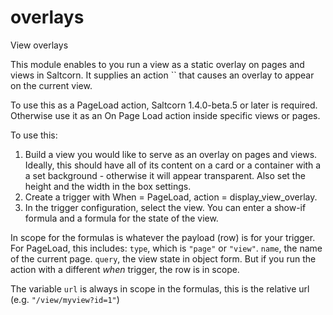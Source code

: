 # overlays

View overlays

This module enables to you run a view as a static overlay on pages and views in Saltcorn. It supplies an action `` that causes an overlay to appear on the current view.

To use this as a PageLoad action, Saltcorn 1.4.0-beta.5 or later is required. Otherwise use it as an On Page Load action inside specific views or pages.

To use this:

1. Build a view you would like to serve as an overlay on pages and views. Ideally, this should have all of its content on a card or a container with a a set background - otherwise it will appear transparent. Also set the height and the width in the box settings.
2. Create a trigger with When = PageLoad, action = display_view_overlay.
3. In the trigger configuration, select the view. You can enter a show-if formula and a formula for the state of the view.

In scope for the formulas is whatever the payload (row) is for your trigger. For PageLoad, this includes: `type`, which is `"page"` or `"view"`. `name`, the name of the current page. `query`, the view state in object form. But if you run the action with a different *when* trigger, the row is in scope.

The variable `url` is always in scope in the formulas, this is the relative url (e.g. `"/view/myview?id=1"`)
